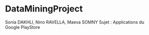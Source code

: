 # DataMiningProject
Sonia DAKHLI, Nino RAVELLA, Maeva SOMNY
Sujet : Applications du Google PlayStore
